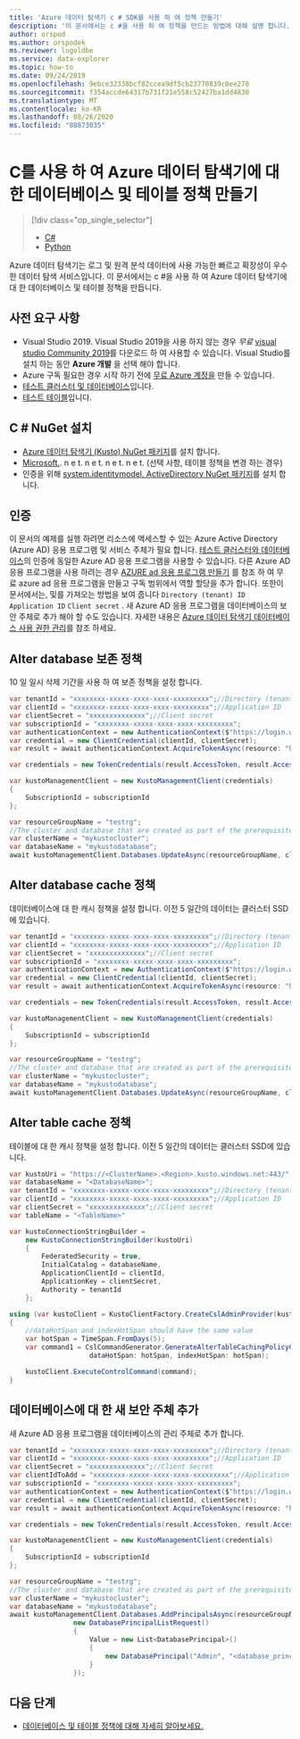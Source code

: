 ```yaml
---
title: 'Azure 데이터 탐색기 c # SDK를 사용 하 여 정책 만들기'
description: '이 문서에서는 c #을 사용 하 여 정책을 만드는 방법에 대해 설명 합니다.'
author: orspod
ms.author: orspodek
ms.reviewer: lugoldbe
ms.service: data-explorer
ms.topic: how-to
ms.date: 09/24/2019
ms.openlocfilehash: 9ebce32338bcf82ccea9df5cb23770839c0ee278
ms.sourcegitcommit: f354accde64317b731f21e558c52427ba1dd4830
ms.translationtype: MT
ms.contentlocale: ko-KR
ms.lasthandoff: 08/26/2020
ms.locfileid: "88873035"
---
```

# <a name="create-database-and-table-policies-for-azure-data-explorer-by-using-c"></a>C를 사용 하 여 Azure 데이터 탐색기에 대 한 데이터베이스 및 테이블 정책 만들기 #

> [!div class="op_single_selector"]
> * [C#](database-table-policies-csharp.md)
> * [Python](database-table-policies-python.md)
>

Azure 데이터 탐색기는 로그 및 원격 분석 데이터에 사용 가능한 빠르고 확장성이 우수한 데이터 탐색 서비스입니다. 이 문서에서는 c #을 사용 하 여 Azure 데이터 탐색기에 대 한 데이터베이스 및 테이블 정책을 만듭니다.

## <a name="prerequisites"></a>사전 요구 사항

* Visual Studio 2019. Visual Studio 2019을 사용 하지 않는 경우 *무료* [visual studio Community 2019](https://www.visualstudio.com/downloads/)를 다운로드 하 여 사용할 수 있습니다. Visual Studio를 설치 하는 동안 **Azure 개발** 을 선택 해야 합니다.
* Azure 구독 필요한 경우 시작 하기 전에 [무료 Azure 계정을](https://azure.microsoft.com/free/) 만들 수 있습니다.
* [테스트 클러스터 및 데이터베이스](create-cluster-database-csharp.md)입니다.
* [테스트 테이블](net-standard-ingest-data.md#create-a-table-on-your-test-cluster)입니다.

## <a name="install-c-nuget"></a>C # NuGet 설치

* [Azure 데이터 탐색기 (Kusto) NuGet 패키지](https://www.nuget.org/packages/Microsoft.Azure.Management.Kusto/)를 설치 합니다.
* [Microsoft.](https://www.nuget.org/packages/Microsoft.Azure.Kusto.Data.NETStandard/). n e t. n e t. n e t. n e t. (선택 사항, 테이블 정책을 변경 하는 경우)
* 인증을 위해 [system.identitymodel. ActiveDirectory NuGet 패키지](https://www.nuget.org/packages/Microsoft.IdentityModel.Clients.ActiveDirectory/)를 설치 합니다.

## <a name="authentication"></a>인증
이 문서의 예제를 실행 하려면 리소스에 액세스할 수 있는 Azure Active Directory (Azure AD) 응용 프로그램 및 서비스 주체가 필요 합니다. [테스트 클러스터와 데이터베이스](create-cluster-database-csharp.md#authentication)의 인증에 동일한 Azure AD 응용 프로그램을 사용할 수 있습니다. 다른 Azure AD 응용 프로그램을 사용 하려는 경우 [AZURE ad 응용 프로그램 만들기](https://docs.microsoft.com/azure/active-directory/develop/howto-create-service-principal-portal) 를 참조 하 여 무료 azure ad 응용 프로그램을 만들고 구독 범위에서 역할 할당을 추가 합니다. 또한이 문서에서는, 및를 가져오는 방법을 보여 줍니다 `Directory (tenant) ID` `Application ID` `Client secret` . 새 Azure AD 응용 프로그램을 데이터베이스의 보안 주체로 추가 해야 할 수도 있습니다. 자세한 내용은 [Azure 데이터 탐색기 데이터베이스 사용 권한 관리](manage-database-permissions.md)를 참조 하세요.

## <a name="alter-database-retention-policy"></a>Alter database 보존 정책
10 일 일시 삭제 기간을 사용 하 여 보존 정책을 설정 합니다.
    
```csharp
var tenantId = "xxxxxxxx-xxxxx-xxxx-xxxx-xxxxxxxxx";//Directory (tenant) ID
var clientId = "xxxxxxxx-xxxxx-xxxx-xxxx-xxxxxxxxx";//Application ID
var clientSecret = "xxxxxxxxxxxxxx";//Client secret
var subscriptionId = "xxxxxxxx-xxxxx-xxxx-xxxx-xxxxxxxxx";
var authenticationContext = new AuthenticationContext($"https://login.windows.net/{tenantId}");
var credential = new ClientCredential(clientId, clientSecret);
var result = await authenticationContext.AcquireTokenAsync(resource: "https://management.core.windows.net/", clientCredential: credential);

var credentials = new TokenCredentials(result.AccessToken, result.AccessTokenType);

var kustoManagementClient = new KustoManagementClient(credentials)
{
    SubscriptionId = subscriptionId
};

var resourceGroupName = "testrg";
//The cluster and database that are created as part of the prerequisites
var clusterName = "mykustocluster";
var databaseName = "mykustodatabase";
await kustoManagementClient.Databases.UpdateAsync(resourceGroupName, clusterName, databaseName, new DatabaseUpdate(softDeletePeriod: TimeSpan.FromDays(10)));
```

## <a name="alter-database-cache-policy"></a>Alter database cache 정책
데이터베이스에 대 한 캐시 정책을 설정 합니다. 이전 5 일간의 데이터는 클러스터 SSD에 있습니다.

```csharp
var tenantId = "xxxxxxxx-xxxxx-xxxx-xxxx-xxxxxxxxx";//Directory (tenant) ID
var clientId = "xxxxxxxx-xxxxx-xxxx-xxxx-xxxxxxxxx";//Application ID
var clientSecret = "xxxxxxxxxxxxxx";//Client secret
var subscriptionId = "xxxxxxxx-xxxxx-xxxx-xxxx-xxxxxxxxx";
var authenticationContext = new AuthenticationContext($"https://login.windows.net/{tenantId}");
var credential = new ClientCredential(clientId, clientSecret);
var result = await authenticationContext.AcquireTokenAsync(resource: "https://management.core.windows.net/", clientCredential: credential);

var credentials = new TokenCredentials(result.AccessToken, result.AccessTokenType);

var kustoManagementClient = new KustoManagementClient(credentials)
{
    SubscriptionId = subscriptionId
};

var resourceGroupName = "testrg";
//The cluster and database that are created as part of the prerequisites
var clusterName = "mykustocluster";
var databaseName = "mykustodatabase";
await kustoManagementClient.Databases.UpdateAsync(resourceGroupName, clusterName, databaseName, new DatabaseUpdate(hotCachePeriod: TimeSpan.FromDays(5)));
```

## <a name="alter-table-cache-policy"></a>Alter table cache 정책
테이블에 대 한 캐시 정책을 설정 합니다. 이전 5 일간의 데이터는 클러스터 SSD에 있습니다.

```csharp
var kustoUri = "https://<ClusterName>.<Region>.kusto.windows.net:443/";
var databaseName = "<DatabaseName>";
var tenantId = "xxxxxxxx-xxxxx-xxxx-xxxx-xxxxxxxxx";//Directory (tenant) ID
var clientId = "xxxxxxxx-xxxxx-xxxx-xxxx-xxxxxxxxx";//Application ID
var clientSecret = "xxxxxxxxxxxxxx";//Client secret
var tableName = "<TableName>"

var kustoConnectionStringBuilder =
    new KustoConnectionStringBuilder(kustoUri)
    {
        FederatedSecurity = true,
        InitialCatalog = databaseName,
        ApplicationClientId = clientId,
        ApplicationKey = clientSecret,
        Authority = tenantId
    };

using (var kustoClient = KustoClientFactory.CreateCslAdminProvider(kustoConnectionStringBuilder))
{
    //dataHotSpan and indexHotSpan should have the same value
    var hotSpan = TimeSpan.FromDays(5);
    var command1 = CslCommandGenerator.GenerateAlterTableCachingPolicyCommand(tableName: tableName,
                    dataHotSpan: hotSpan, indexHotSpan: hotSpan);

    kustoClient.ExecuteControlCommand(command);
}
```

## <a name="add-a-new-principal-for-the-database"></a>데이터베이스에 대 한 새 보안 주체 추가
새 Azure AD 응용 프로그램을 데이터베이스의 관리 주체로 추가 합니다.

```csharp
var tenantId = "xxxxxxxx-xxxxx-xxxx-xxxx-xxxxxxxxx";//Directory (tenant) ID
var clientId = "xxxxxxxx-xxxxx-xxxx-xxxx-xxxxxxxxx";//Application ID
var clientSecret = "xxxxxxxxxxxxxx";//Client Secret
var clientIdToAdd = "xxxxxxxx-xxxxx-xxxx-xxxx-xxxxxxxxx";//Application ID
var subscriptionId = "xxxxxxxx-xxxxx-xxxx-xxxx-xxxxxxxxx";
var authenticationContext = new AuthenticationContext($"https://login.windows.net/{tenantId}");
var credential = new ClientCredential(clientId, clientSecret);
var result = await authenticationContext.AcquireTokenAsync(resource: "https://management.core.windows.net/", clientCredential: credential);

var credentials = new TokenCredentials(result.AccessToken, result.AccessTokenType);

var kustoManagementClient = new KustoManagementClient(credentials)
{
    SubscriptionId = subscriptionId
};

var resourceGroupName = "testrg";
//The cluster and database that are created as part of the prerequisites
var clusterName = "mykustocluster";
var databaseName = "mykustodatabase";
await kustoManagementClient.Databases.AddPrincipalsAsync(resourceGroupName, clusterName, databaseName,
                new DatabasePrincipalListRequest()
                {
                    Value = new List<DatabasePrincipal>()
                    {
                        new DatabasePrincipal("Admin", "<database_principle_name>", "App", appId: clientIdToAdd, tenantName:tenantId)
                    }
                });
```
## <a name="next-steps"></a>다음 단계

* [데이터베이스 및 테이블 정책에 대해 자세히 알아보세요.](kusto/management/policies.md)
